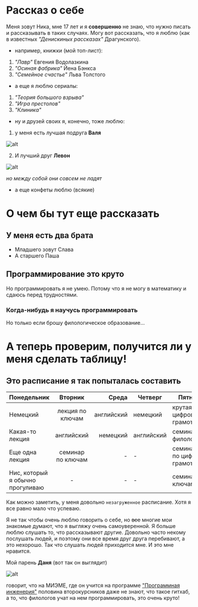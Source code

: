 # Рассказ о себе
Меня зовут Ника, мне 17 лет и я **совершенно** не знаю, что нужно писать и рассказывать в таких случаях. Могу вот рассказать, что я люблю (как в известных *"Денискиных рассказах"* Драгунского). 

* например, книжки (мой топ-лист):
1. *"Лавр"* Евгения Водолазкина
2. *"Осиная фабрика"* Йена Бэнкса
3. *"Семейное счастье"* Льва Толстого
* а еще я люблю сериалы:
1. *"Теория большого взрыва"*
2. *"Игра престолов"*
3. *"Клиника"*
* ну и друзей своих я, конечно, тоже люблю:
1. у меня есть лучшая подруга **Валя**

![alt](https://pp.userapi.com/c841129/v841129941/5f9c3/nlpIqRmgsbw.jpg)

2. И лучший друг **Левон**

![alt](https://pp.userapi.com/c840221/v840221941/66f85/G94xw2dGGhA.jpg)

*но между собой они совсем не ладят*
* а еще конфеты люблю (всякие)

# О чем бы тут еще рассказать
## У меня есть два брата
* Младшего зовут Слава
* А старшего Паша
## Программирование это круто
Но программировать я не умею. Потому что я не могу в математику и сдаюсь перед трудностями. 
### Когда-нибудь я научусь программировать
Но только если брошу филологическое образование...

# А теперь проверим, получится ли у меня сделать таблицу!
## Это расписание я так попыталась составить

| Понедельник|Вторник|Среда|Четверг|Пятница|Суббота|
| --------- |:-------------:| -----:|--------|-----------|-------|
| Немецкий      | лекция по ключам| английский|немецкий|крутая цифровая грамотность|никаких пар!!|
| Какая-то лекция    | английский      |   немецкий |английский|семинар по филологии|-|
| Еще одна лекция | семинар по ключам    |    - |-|семинаррр по цифровой грамотности|-|
|Нис, который я обычно прогуливаю|-|-|-|семинар по ключам|-|


Как можно заметить, у меня довольно `незагруженное` расписание. Хотя я все равно мало что успеваю.

Я не так чтобы очень люблю говорить о себе, но ~~все~~ многие мои знакомые думают, что я выгляжу очень самоуверенной. Я больше люблю слушать то, что рассказывают другие. Довольно часто некому послушать людей, и поэтому они все время друг друга перебивают, а это нехорошо. Так что слушать людей приходится мне. И это мне нравится.

Мой парень **Даня** (вот так он выглядит)

![alt](https://pp.userapi.com/c840632/v840632542/3c60d/xAnYbz8fVPg.jpg)

говорит, что на МИЭМЕ, где он учится на программе 
["Программная инженерия"](https://www.hse.ru/ba/se/ "вдруг вы не знаете")
половина второкурсников даже не знают, что такое гитхаб, а то, что филологов учат на нем программировать, это очень круто!

